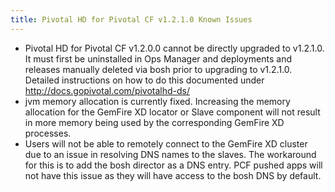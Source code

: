 ```yaml
---
title: Pivotal HD for Pivotal CF v1.2.1.0 Known Issues
---
```

* Pivotal HD for Pivotal CF v1.2.0.0 cannot be directly upgraded to v1.2.1.0.  It must first be uninstalled in Ops Manager and deployments and releases manually deleted via bosh prior to upgrading to v1.2.1.0.  Detailed instructions on how to do this documented under http://docs.gopivotal.com/pivotalhd-ds/
* jvm memory allocation is currently fixed. Increasing the memory allocation for the GemFire XD locator or Slave component will not result in more memory being used by the corresponding GemFire XD processes.
* Users will not be able to remotely connect to the GemFire XD cluster due to an issue in resolving DNS names to the slaves.  The workaround for this is to add the bosh director as a DNS entry.  PCF pushed apps will not have this issue as they will have access to the bosh DNS by default.
